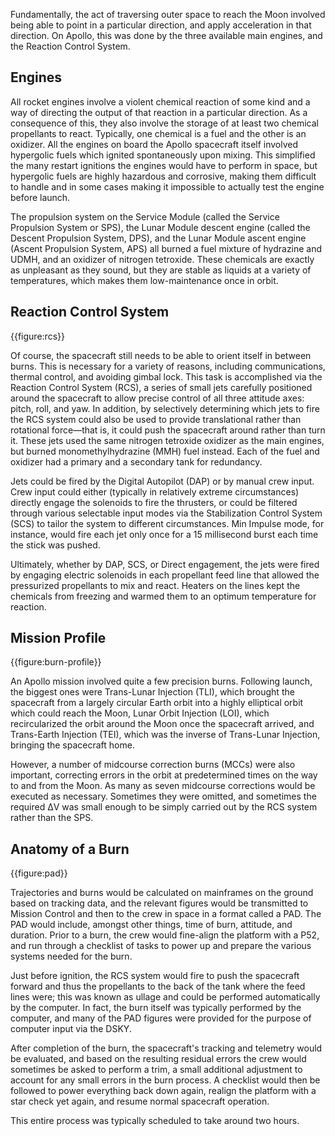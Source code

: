 Fundamentally, the act of traversing outer space to reach the Moon involved being able to point in a particular direction, and apply acceleration in that direction. On Apollo, this was done by the three available main engines, and the Reaction Control System.

Engines
-------

All rocket engines involve a violent chemical reaction of some kind and a way of directing the output of that reaction in a particular direction. As a consequence of this, they also involve the storage of at least two chemical propellants to react. Typically, one chemical is a fuel and the other is an oxidizer. All the engines on board the Apollo spacecraft itself involved hypergolic fuels which ignited spontaneously upon mixing. This simplified the many restart ignitions the engines would have to perform in space, but hypergolic fuels are highly hazardous and corrosive, making them difficult to handle and in some cases making it impossible to actually test the engine before launch.

The propulsion system on the Service Module (called the Service Propulsion System or SPS), the Lunar Module descent engine (called the Descent Propulsion System, DPS), and the Lunar Module ascent engine (Ascent Propulsion System, APS) all burned a fuel mixture of hydrazine and UDMH, and an oxidizer of nitrogen tetroxide. These chemicals are exactly as unpleasant as they sound, but they are stable as liquids at a variety of temperatures, which makes them low-maintenance once in orbit.

Reaction Control System
-----------------------

{{figure:rcs}}

Of course, the spacecraft still needs to be able to orient itself in between burns. This is necessary for a variety of reasons, including communications, thermal control, and avoiding gimbal lock. This task is accomplished via the Reaction Control System (RCS), a series of small jets carefully positioned around the spacecraft to allow precise control of all three attitude axes: pitch, roll, and yaw. In addition, by selectively determining which jets to fire the RCS system could also be used to provide translational rather than rotational force&mdash;that is, it could push the spacecraft around rather than turn it. These jets used the same nitrogen tetroxide oxidizer as the main engines, but burned monomethylhydrazine (MMH) fuel instead. Each of the fuel and oxidizer had a primary and a secondary tank for redundancy.

Jets could be fired by the Digital Autopilot (DAP) or by manual crew input. Crew input could either (typically in relatively extreme circumstances) directly engage the solenoids to fire the thrusters, or could be filtered through various selectable input modes via the Stabilization Control System (SCS) to tailor the system to different circumstances. Min Impulse mode, for instance, would fire each jet only once for a 15 millisecond burst each time the stick was pushed.

Ultimately, whether by DAP, SCS, or Direct engagement, the jets were fired by engaging electric solenoids in each propellant feed line that allowed the pressurized propellants to mix and react. Heaters on the lines kept the chemicals from freezing and warmed them to an optimum temperature for reaction.

Mission Profile
---------------

{{figure:burn-profile}}

An Apollo mission involved quite a few precision burns. Following launch, the biggest ones were Trans-Lunar Injection (TLI), which brought the spacecraft from a largely circular Earth orbit into a highly elliptical orbit which could reach the Moon, Lunar Orbit Injection (LOI), which recircularized the orbit around the Moon once the spacecraft arrived, and Trans-Earth Injection (TEI), which was the inverse of Trans-Lunar Injection, bringing the spacecraft home.

However, a number of midcourse correction burns (MCCs) were also important, correcting errors in the orbit at predetermined times on the way to and from the Moon. As many as seven midcourse corrections would be executed as necessary. Sometimes they were omitted, and sometimes the required &Delta;V was small enough to be simply carried out by the RCS system rather than the SPS.

Anatomy of a Burn
-----------------

{{figure:pad}}

Trajectories and burns would be calculated on mainframes on the ground based on tracking data, and the relevant figures would be transmitted to Mission Control and then to the crew in space in a format called a PAD. The PAD would include, amongst other things, time of burn, attitude, and duration. Prior to a burn, the crew would fine-align the platform with a P52, and run through a checklist of tasks to power up and prepare the various systems needed for the burn.

Just before ignition, the RCS system would fire to push the spacecraft forward and thus the propellants to the back of the tank where the feed lines were; this was known as ullage and could be performed automatically by the computer. In fact, the burn itself was typically performed by the computer, and many of the PAD figures were provided for the purpose of computer input via the DSKY.

After completion of the burn, the spacecraft's tracking and telemetry would be evaluated, and based on the resulting residual errors the crew would sometimes be asked to perform a trim, a small additional adjustment to account for any small errors in the burn process. A checklist would then be followed to power everything back down again, realign the platform with a star check yet again, and resume normal spacecraft operation.

This entire process was typically scheduled to take around two hours.

<div style="clear:left"></div>

